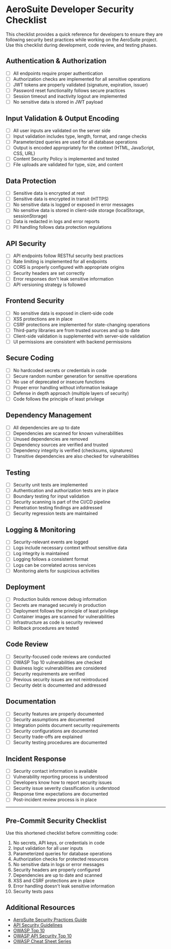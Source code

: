 # AeroSuite Developer Security Checklist

This checklist provides a quick reference for developers to ensure they are following security best
practices while working on the AeroSuite project. Use this checklist during development, code
review, and testing phases.

## Authentication & Authorization

- [ ] All endpoints require proper authentication
- [ ] Authorization checks are implemented for all sensitive operations
- [ ] JWT tokens are properly validated (signature, expiration, issuer)
- [ ] Password reset functionality follows secure practices
- [ ] Session timeout and inactivity logout are implemented
- [ ] No sensitive data is stored in JWT payload

## Input Validation & Output Encoding

- [ ] All user inputs are validated on the server side
- [ ] Input validation includes type, length, format, and range checks
- [ ] Parameterized queries are used for all database operations
- [ ] Output is encoded appropriately for the context (HTML, JavaScript, CSS, URL)
- [ ] Content Security Policy is implemented and tested
- [ ] File uploads are validated for type, size, and content

## Data Protection

- [ ] Sensitive data is encrypted at rest
- [ ] Sensitive data is encrypted in transit (HTTPS)
- [ ] No sensitive data is logged or exposed in error messages
- [ ] No sensitive data is stored in client-side storage (localStorage, sessionStorage)
- [ ] Data is redacted in logs and error reports
- [ ] PII handling follows data protection regulations

## API Security

- [ ] API endpoints follow RESTful security best practices
- [ ] Rate limiting is implemented for all endpoints
- [ ] CORS is properly configured with appropriate origins
- [ ] Security headers are set correctly
- [ ] Error responses don't leak sensitive information
- [ ] API versioning strategy is followed

## Frontend Security

- [ ] No sensitive data is exposed in client-side code
- [ ] XSS protections are in place
- [ ] CSRF protections are implemented for state-changing operations
- [ ] Third-party libraries are from trusted sources and up to date
- [ ] Client-side validation is supplemented with server-side validation
- [ ] UI permissions are consistent with backend permissions

## Secure Coding

- [ ] No hardcoded secrets or credentials in code
- [ ] Secure random number generation for sensitive operations
- [ ] No use of deprecated or insecure functions
- [ ] Proper error handling without information leakage
- [ ] Defense in depth approach (multiple layers of security)
- [ ] Code follows the principle of least privilege

## Dependency Management

- [ ] All dependencies are up to date
- [ ] Dependencies are scanned for known vulnerabilities
- [ ] Unused dependencies are removed
- [ ] Dependency sources are verified and trusted
- [ ] Dependency integrity is verified (checksums, signatures)
- [ ] Transitive dependencies are also checked for vulnerabilities

## Testing

- [ ] Security unit tests are implemented
- [ ] Authentication and authorization tests are in place
- [ ] Boundary testing for input validation
- [ ] Security scanning is part of the CI/CD pipeline
- [ ] Penetration testing findings are addressed
- [ ] Security regression tests are maintained

## Logging & Monitoring

- [ ] Security-relevant events are logged
- [ ] Logs include necessary context without sensitive data
- [ ] Log integrity is maintained
- [ ] Logging follows a consistent format
- [ ] Logs can be correlated across services
- [ ] Monitoring alerts for suspicious activities

## Deployment

- [ ] Production builds remove debug information
- [ ] Secrets are managed securely in production
- [ ] Deployment follows the principle of least privilege
- [ ] Container images are scanned for vulnerabilities
- [ ] Infrastructure as code is security reviewed
- [ ] Rollback procedures are tested

## Code Review

- [ ] Security-focused code reviews are conducted
- [ ] OWASP Top 10 vulnerabilities are checked
- [ ] Business logic vulnerabilities are considered
- [ ] Security requirements are verified
- [ ] Previous security issues are not reintroduced
- [ ] Security debt is documented and addressed

## Documentation

- [ ] Security features are properly documented
- [ ] Security assumptions are documented
- [ ] Integration points document security requirements
- [ ] Security configurations are documented
- [ ] Security trade-offs are explained
- [ ] Security testing procedures are documented

## Incident Response

- [ ] Security contact information is available
- [ ] Vulnerability reporting process is understood
- [ ] Developers know how to report security issues
- [ ] Security issue severity classification is understood
- [ ] Response time expectations are documented
- [ ] Post-incident review process is in place

---

## Pre-Commit Security Checklist

Use this shortened checklist before committing code:

1. No secrets, API keys, or credentials in code
2. Input validation for all user inputs
3. Parameterized queries for database operations
4. Authorization checks for protected resources
5. No sensitive data in logs or error messages
6. Security headers are properly configured
7. Dependencies are up to date and scanned
8. XSS and CSRF protections are in place
9. Error handling doesn't leak sensitive information
10. Security tests pass

## Additional Resources

- [AeroSuite Security Practices Guide](./security-practices-guide.md)
- [API Security Guidelines](./api-security.md)
- [OWASP Top 10](https://owasp.org/Top10/)
- [OWASP API Security Top 10](https://owasp.org/www-project-api-security/)
- [OWASP Cheat Sheet Series](https://cheatsheetseries.owasp.org/)
